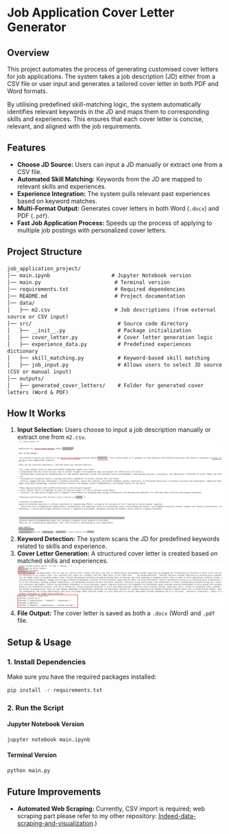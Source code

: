 # Job Application Cover Letter Generator

## Overview
This project automates the process of generating customised cover letters for job applications. The system takes a job description (JD) either from a CSV file or user input and generates a tailored cover letter in both PDF and Word formats. 

By utilising predefined skill-matching logic, the system automatically identifies relevant keywords in the JD and maps them to corresponding skills and experiences. This ensures that each cover letter is concise, relevant, and aligned with the job requirements.

## Features
- **Choose JD Source:** Users can input a JD manually or extract one from a CSV file.
- **Automated Skill Matching:** Keywords from the JD are mapped to relevant skills and experiences.
- **Experience Integration:** The system pulls relevant past experiences based on keyword matches.
- **Multi-Format Output:** Generates cover letters in both Word (`.docx`) and PDF (`.pdf`).
- **Fast Job Application Process:** Speeds up the process of applying to multiple job postings with personalized cover letters.

## Project Structure
```
job_application_project/
│── main.ipynb                    # Jupyter Notebook version
│── main.py                        # Terminal version
│── requirements.txt               # Required dependencies
│── README.md                      # Project documentation
│── data/
│   ├── m2.csv                     # Job descriptions (from external source or CSV input)
│── src/                            # Source code directory
│   ├── __init__.py                 # Package initialization
│   ├── cover_letter.py             # Cover letter generation logic
│   ├── experience_data.py          # Predefined experiences dictionary
│   ├── skill_matching.py           # Keyword-based skill matching
│   ├── job_input.py                # Allows users to select JD source (CSV or manual input)
│── outputs/
│   ├── generated_cover_letters/    # Folder for generated cover letters (Word & PDF)
```

## How It Works
1. **Input Selection:** Users choose to input a job description manually or extract one from `m2.csv`.
![Demo: input jobs' info ](https://github.com/fafadu/job_application_project/blob/main/assests/coverletter_example.png)
2. **Keyword Detection:** The system scans the JD for predefined keywords related to skills and experience.
3. **Cover Letter Generation:** A structured cover letter is created based on matched skills and experiences.
![Demo: Text output ](https://github.com/fafadu/job_application_project/blob/main/assests/jobinput.png)
4. **File Output:** The cover letter is saved as both a `.docx` (Word) and `.pdf` file.

## Setup & Usage
### **1. Install Dependencies**
Make sure you have the required packages installed:
```bash
pip install -r requirements.txt
```

### **2. Run the Script**
#### **Jupyter Notebook Version**
```bash
jupyter notebook main.ipynb
```
#### **Terminal Version**
```bash
python main.py
```

## Future Improvements
- **Automated Web Scraping:** Currently, CSV import is required; web scraping part please refer to my other repository: [Indeed-data-scraping-and-visualization](https://github.com/fafadu/Indeed-data-scraping-and-visualization).)


